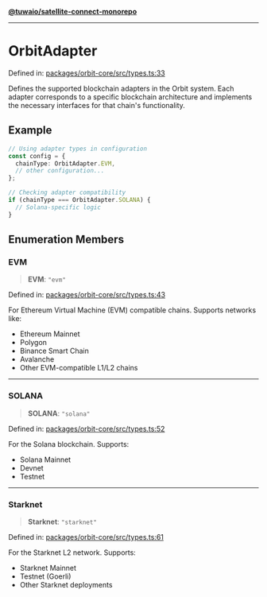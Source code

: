[**@tuwaio/satellite-connect-monorepo**](../../../README.md)

***

# OrbitAdapter

Defined in: [packages/orbit-core/src/types.ts:33](https://github.com/TuwaIO/satellite-connect/blob/bbc901b8bff3563e4096dc064e78e33cabbe6cb0/packages/orbit-core/src/types.ts#L33)

Defines the supported blockchain adapters in the Orbit system.
Each adapter corresponds to a specific blockchain architecture and implements
the necessary interfaces for that chain's functionality.

## Example

```typescript
// Using adapter types in configuration
const config = {
  chainType: OrbitAdapter.EVM,
  // other configuration...
};

// Checking adapter compatibility
if (chainType === OrbitAdapter.SOLANA) {
  // Solana-specific logic
}
```

## Enumeration Members

### EVM

> **EVM**: `"evm"`

Defined in: [packages/orbit-core/src/types.ts:43](https://github.com/TuwaIO/satellite-connect/blob/bbc901b8bff3563e4096dc064e78e33cabbe6cb0/packages/orbit-core/src/types.ts#L43)

For Ethereum Virtual Machine (EVM) compatible chains.
Supports networks like:
- Ethereum Mainnet
- Polygon
- Binance Smart Chain
- Avalanche
- Other EVM-compatible L1/L2 chains

***

### SOLANA

> **SOLANA**: `"solana"`

Defined in: [packages/orbit-core/src/types.ts:52](https://github.com/TuwaIO/satellite-connect/blob/bbc901b8bff3563e4096dc064e78e33cabbe6cb0/packages/orbit-core/src/types.ts#L52)

For the Solana blockchain.
Supports:
- Solana Mainnet
- Devnet
- Testnet

***

### Starknet

> **Starknet**: `"starknet"`

Defined in: [packages/orbit-core/src/types.ts:61](https://github.com/TuwaIO/satellite-connect/blob/bbc901b8bff3563e4096dc064e78e33cabbe6cb0/packages/orbit-core/src/types.ts#L61)

For the Starknet L2 network.
Supports:
- Starknet Mainnet
- Testnet (Goerli)
- Other Starknet deployments
